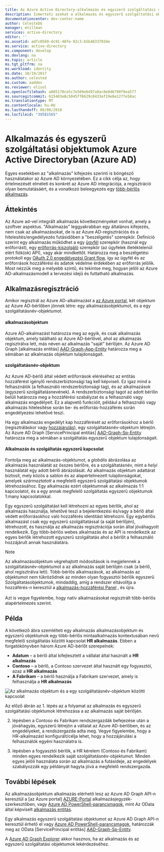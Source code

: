 ```yaml
---
title: Az Azure Active Directory-alkalmazás és egyszerű szolgáltatási objektumok
description: Ismerteti azokat a alkalmazás és egyszerű szolgáltatási objektumok Azure Active Directory közötti kapcsolat
documentationcenter: dev-center-name
author: CelesteDG
manager: mtillman
services: active-directory
editor: ''
ms.assetid: adfc0569-dc91-48fe-92c3-b5b4833703de
ms.service: active-directory
ms.component: develop
ms.devlang: na
ms.topic: article
ms.tgt_pltfrm: na
ms.workload: identity
ms.date: 10/19/2017
ms.author: celested
ms.custom: aaddev
ms.reviewer: elisol
ms.openlocfilehash: a885170ce5c7e509e6497a8ac0e8d6790f9ea577
ms.sourcegitcommit: 615403e8c5045ff6629c0433ef19e8e127fe58ac
ms.translationtype: MT
ms.contentlocale: hu-HU
ms.lasthandoff: 08/06/2018
ms.locfileid: "39581565"
---
```

# <a name="application-and-service-principal-objects-in-azure-active-directory-azure-ad"></a>Alkalmazás és egyszerű szolgáltatási objektumok Azure Active Directoryban (Azure AD)
Egyes esetekben az "alkalmazás" kifejezés szerinti is böngésző használatakor az Azure AD környezetében. Ez a cikk célja az, hogy értelmezését elméleti és konkrét az Azure AD integrációja, a regisztráció olyan bemutatásáért, és a vonatkozó beleegyezés egy [több-bérlős alkalmazás](active-directory-dev-glossary.md#multi-tenant-application).

## <a name="overview"></a>Áttekintés
Az Azure ad-vel integrált alkalmazás következményeket vonhat, amely a szoftver aspektus. "Alkalmazás" leggyakrabban egy általános kifejezés, nem csak az alkalmazásokat, de is az Azure AD-regisztrációs és a hitelesítés/engedélyezés futásidőben a "beszélgetés" szerepkör. Definíció szerint egy alkalmazás működhet a egy [ügyfél](active-directory-dev-glossary.md#client-application) szerepkör (használ egy erőforrást), egy [erőforrás-kiszolgáló](active-directory-dev-glossary.md#resource-server) szerepkör (az ügyfelek illetéktelenül elért fiók(ok) API), vagy akár mindkettőt. Határozza meg a beszélgetési protokoll egy [OAuth 2.0 engedélyezési Grant flow](active-directory-dev-glossary.md#authorization-grant), így az ügyfél és az erőforrások hozzáférési és adatok védelme érdekében az erőforrás jelölik. Most nézzük meg a mélyebb szintű, és tekintse meg, hogyan jelöli az Azure AD-alkalmazásmodell a tervezési idejű és futtatható alkalmazás. 

## <a name="application-registration"></a>Alkalmazásregisztráció
Amikor regisztrál az Azure AD-alkalmazást a [az Azure portal][AZURE-Portal], két objektum az Azure AD-bérlőben jönnek létre: egy alkalmazásobjektumot, és a egy szolgáltatásnév-objektumot.

#### <a name="application-object"></a>alkalmazásobjektum
Azure AD-alkalmazást határozza meg az egyik, és csak alkalmazás objektum, amely található az Azure AD-bérlővel, ahol az alkalmazás regisztrálva lett, más néven az alkalmazás "saját" bérlőjén. Az Azure AD Graph [alkalmazás entitás] [ AAD-Graph-App-Entity] határozza meg a sémában az alkalmazás objektum tulajdonságait. 

#### <a name="service-principal-object"></a>szolgáltatásnév-objektum
Az Azure AD-bérlő által védett erőforrások eléréséhez az entitás hozzáférést igénylő rendszerbiztonsági tag kell képviseli. Ez igaz mind a felhasználók (a felhasználó rendszerbiztonsági tag), és az alkalmazások (egyszerű szolgáltatásnevének). A rendszerbiztonsági tagot az adott bérlőn belüli határozza meg a hozzáférési szabályzat és a felhasználó vagy alkalmazás engedélyeit. Ez a alapvető funkcióit, például a felhasználó vagy alkalmazás hitelesítése során be- és erőforrás-hozzáférés során engedélyezési lehetővé teszi.

Ha egy alkalmazás engedélyt kap hozzáférését az erőforrásokhoz a bérlő (regisztráláskor vagy [hozzájárulás](active-directory-dev-glossary.md#consent)), egy szolgáltatásnév-objektum létrejön. Az Azure AD Graph [ServicePrincipal entitás] [ AAD-Graph-Sp-Entity] határozza meg a sémában a szolgáltatás egyszerű objektum tulajdonságait. 

#### <a name="application-and-service-principal-relationship"></a>Alkalmazás és szolgáltatás egyszerű kapcsolat
Fontolja meg az alkalmazás-objektumot, a *globális* ábrázolása az alkalmazás használatát az összes bérlőre, és a szolgáltatásnév, mint a *helyi* használatát egy adott bérlő ábrázolását. Az alkalmazás objektum adattárat biztosít, mely közös a sablon és az alapértelmezett tulajdonságokat, amelyek *származtatott* a megfelelő egyszerű szolgáltatási objektumok létrehozásához. Egy alkalmazás ezért objektumnak az alkalmazás 1:1 kapcsolatot, és a egy annak megfelelő szolgáltatás egyszerű objektumok 1:many kapcsolatokkal.

Egy egyszerű szolgáltatást kell létrehozni az egyes bérlők, ahol az alkalmazás használja, lehetővé teszi a bejelentkezési és/vagy a bérlő által védett erőforrásokhoz való hozzáférés identitást létrehozni. Egy egybérlős alkalmazást csak egy egyszerű szolgáltatással (a saját bérlőjén), létrehozott, és használja az alkalmazás regisztrációja során által jóváhagyott rendelkezik. Egy több-bérlős webes alkalmazás és az API is rendelkezik az egyes bérlők létrehozott egyszerű szolgáltatás ahol a bérlőt a felhasználó hozzájárult annak használatára. 

> [!NOTE]
> Az alkalmazásobjektum végrehajtott módosítások is megjelennek a szolgáltatásnév-objektumot a az alkalmazás saját bérlőjén csak (a bérlő, ahol regisztrálva lett). Több-bérlős alkalmazások, az alkalmazás az objektumot nem tükröződnek az minden olyan fogyasztói bérlők egyszerű Szolgáltatásobjektumok, mindaddig, amíg a rendszer eltávolítja a hozzáférés-n keresztül a [alkalmazás-hozzáférési Panel](https://myapps.microsoft.com) , és újra.
><br>  
> Azt is vegye figyelembe, hogy natív alkalmazásokat regisztrált több-bérlős alapértelmezés szerint.
> 
> 

## <a name="example"></a>Példa
A következő ábra szemlélteti egy alkalmazás alkalmazásobjektum és egyszerű objektumok egy több-bérlős mintaalkalmazás kontextusában nevű megfelelő szolgáltatás közötti kapcsolat **HR alkalmazás**. Ebben a forgatókönyvben három Azure AD-bérlőt szerepelnek: 

* **Adatum** – a bérlő által kifejlesztett a vállalat által használt a **HR alkalmazás**
* **Contoso** – a bérlő, a Contoso szervezet által használt egy fogyasztói, azaz a **HR alkalmazás**
* **A Fabrikam** – a bérlő használja a Fabrikam szervezet, amely is felhasználja a **HR alkalmazás**

![Az alkalmazás objektum és a egy szolgáltatásnév-objektum közötti kapcsolat](./media/app-objects-and-service-principals/application-objects-relationship.png)

Az előző ábrán az 1. lépés az a folyamat az alkalmazás és egyszerű szolgáltatási objektumok létrehozása a az alkalmazás saját bérlőjén.

2. lépésben a Contoso és Fabrikam rendszergazdák befejezése után a jóváhagyás, egyszerű létrejön a vállalat az Azure AD-bérlőben, és az engedélyeket, a rendszergazda adta meg. Vegye figyelembe, hogy a HR-alkalmazást konfigurált/célja lehet, hogy a hozzájárulási a felhasználók egyéni használatra is.

3. lépésben a fogyasztói bérlők, a HR kérelem (Contoso és Fabrikam) minden egyes rendelkezik saját szolgáltatásnév-objektumot. Minden egyes jelöli használata során az alkalmazás a futásideje, az engedélyek szabályozzák egy példányát hagyta jóvá a megfelelő rendszergazda.

## <a name="next-steps"></a>További lépések
Az alkalmazásobjektum alkalmazás elérhető lesz az Azure AD Graph API-n keresztül a [az Azure portal] [ AZURE-Portal] alkalmazásjegyzék-szerkesztőben, vagy [Azure AD PowerShell-parancsmagok](https://docs.microsoft.com/powershell/azure/overview?view=azureadps-2.0), mint Az OData által képviselt [alkalmazás entitás][AAD-Graph-App-Entity].

Egy alkalmazás egyszerű szolgáltatási objektumot az Azure AD Graph API-n keresztül érhető el vagy [Azure AD PowerShell-parancsmagok](https://docs.microsoft.com/powershell/azure/overview?view=azureadps-2.0), határozzák meg az OData [ServicePrincipal entitás] [ AAD-Graph-Sp-Entity].

A [Azure AD Graph Explorer](https://graphexplorer.azurewebsites.net/) akkor hasznos, ha az alkalmazás és az egyszerű szolgáltatási objektumok lekérdezéséhez.

<!--Image references-->

<!--Reference style links -->
[AAD-Graph-App-Entity]: https://msdn.microsoft.com/Library/Azure/Ad/Graph/api/entity-and-complex-type-reference#application-entity
[AAD-Graph-Sp-Entity]: https://msdn.microsoft.com/Library/Azure/Ad/Graph/api/entity-and-complex-type-reference#serviceprincipal-entity
[AZURE-Portal]: https://portal.azure.com
